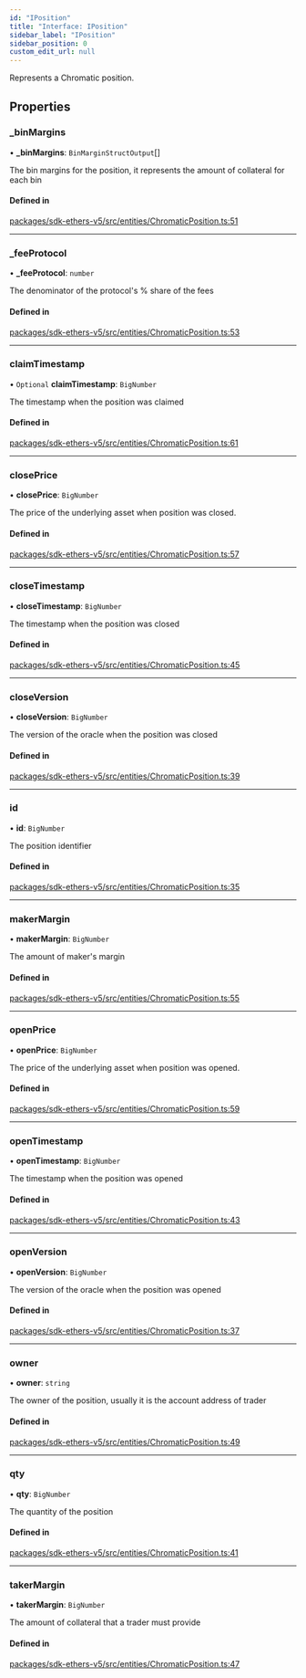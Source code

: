 ```yaml
---
id: "IPosition"
title: "Interface: IPosition"
sidebar_label: "IPosition"
sidebar_position: 0
custom_edit_url: null
---
```


Represents a Chromatic position.

## Properties

### \_binMargins

• **\_binMargins**: `BinMarginStructOutput`[]

The bin margins for the position, it represents the amount of collateral for each bin

#### Defined in

[packages/sdk-ethers-v5/src/entities/ChromaticPosition.ts:51](https://github.com/chromatic-protocol/sdk/blob/952dc51/packages/sdk-ethers-v5/src/entities/ChromaticPosition.ts#L51)

___

### \_feeProtocol

• **\_feeProtocol**: `number`

The denominator of the protocol's % share of the fees

#### Defined in

[packages/sdk-ethers-v5/src/entities/ChromaticPosition.ts:53](https://github.com/chromatic-protocol/sdk/blob/952dc51/packages/sdk-ethers-v5/src/entities/ChromaticPosition.ts#L53)

___

### claimTimestamp

• `Optional` **claimTimestamp**: `BigNumber`

The timestamp when the position was claimed

#### Defined in

[packages/sdk-ethers-v5/src/entities/ChromaticPosition.ts:61](https://github.com/chromatic-protocol/sdk/blob/952dc51/packages/sdk-ethers-v5/src/entities/ChromaticPosition.ts#L61)

___

### closePrice

• **closePrice**: `BigNumber`

The price of the underlying asset when position was closed.

#### Defined in

[packages/sdk-ethers-v5/src/entities/ChromaticPosition.ts:57](https://github.com/chromatic-protocol/sdk/blob/952dc51/packages/sdk-ethers-v5/src/entities/ChromaticPosition.ts#L57)

___

### closeTimestamp

• **closeTimestamp**: `BigNumber`

The timestamp when the position was closed

#### Defined in

[packages/sdk-ethers-v5/src/entities/ChromaticPosition.ts:45](https://github.com/chromatic-protocol/sdk/blob/952dc51/packages/sdk-ethers-v5/src/entities/ChromaticPosition.ts#L45)

___

### closeVersion

• **closeVersion**: `BigNumber`

The version of the oracle when the position was closed

#### Defined in

[packages/sdk-ethers-v5/src/entities/ChromaticPosition.ts:39](https://github.com/chromatic-protocol/sdk/blob/952dc51/packages/sdk-ethers-v5/src/entities/ChromaticPosition.ts#L39)

___

### id

• **id**: `BigNumber`

The position identifier

#### Defined in

[packages/sdk-ethers-v5/src/entities/ChromaticPosition.ts:35](https://github.com/chromatic-protocol/sdk/blob/952dc51/packages/sdk-ethers-v5/src/entities/ChromaticPosition.ts#L35)

___

### makerMargin

• **makerMargin**: `BigNumber`

The amount of maker's margin

#### Defined in

[packages/sdk-ethers-v5/src/entities/ChromaticPosition.ts:55](https://github.com/chromatic-protocol/sdk/blob/952dc51/packages/sdk-ethers-v5/src/entities/ChromaticPosition.ts#L55)

___

### openPrice

• **openPrice**: `BigNumber`

The price of the underlying asset when position was opened.

#### Defined in

[packages/sdk-ethers-v5/src/entities/ChromaticPosition.ts:59](https://github.com/chromatic-protocol/sdk/blob/952dc51/packages/sdk-ethers-v5/src/entities/ChromaticPosition.ts#L59)

___

### openTimestamp

• **openTimestamp**: `BigNumber`

The timestamp when the position was opened

#### Defined in

[packages/sdk-ethers-v5/src/entities/ChromaticPosition.ts:43](https://github.com/chromatic-protocol/sdk/blob/952dc51/packages/sdk-ethers-v5/src/entities/ChromaticPosition.ts#L43)

___

### openVersion

• **openVersion**: `BigNumber`

The version of the oracle when the position was opened

#### Defined in

[packages/sdk-ethers-v5/src/entities/ChromaticPosition.ts:37](https://github.com/chromatic-protocol/sdk/blob/952dc51/packages/sdk-ethers-v5/src/entities/ChromaticPosition.ts#L37)

___

### owner

• **owner**: `string`

The owner of the position, usually it is the account address of trader

#### Defined in

[packages/sdk-ethers-v5/src/entities/ChromaticPosition.ts:49](https://github.com/chromatic-protocol/sdk/blob/952dc51/packages/sdk-ethers-v5/src/entities/ChromaticPosition.ts#L49)

___

### qty

• **qty**: `BigNumber`

The quantity of the position

#### Defined in

[packages/sdk-ethers-v5/src/entities/ChromaticPosition.ts:41](https://github.com/chromatic-protocol/sdk/blob/952dc51/packages/sdk-ethers-v5/src/entities/ChromaticPosition.ts#L41)

___

### takerMargin

• **takerMargin**: `BigNumber`

The amount of collateral that a trader must provide

#### Defined in

[packages/sdk-ethers-v5/src/entities/ChromaticPosition.ts:47](https://github.com/chromatic-protocol/sdk/blob/952dc51/packages/sdk-ethers-v5/src/entities/ChromaticPosition.ts#L47)
